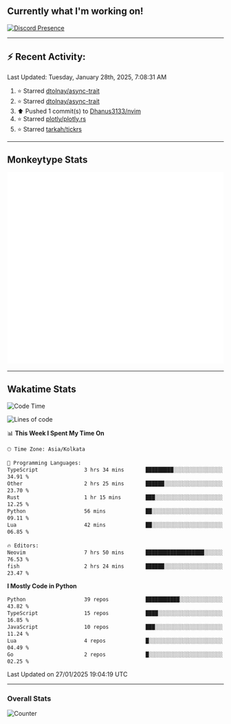 ## Currently what I'm working on!
[![Discord Presence](https://lanyard.cnrad.dev/api/534981034400284712)](https://discord.com/users/534981034400284712)

---

## :zap: Recent Activity:
<!--RECENT_ACTIVITY:last_update-->
Last Updated: Tuesday, January 28th, 2025, 7:08:31 AM
<!--RECENT_ACTIVITY:last_update_end-->
<!--RECENT_ACTIVITY:start-->
1. ⭐ Starred [dtolnay/async-trait](https://github.com/dtolnay/async-trait)<br>
2. ⭐ Starred [dtolnay/async-trait](https://github.com/dtolnay/async-trait)<br>
3. ⬆️ Pushed 1 commit(s) to [Dhanus3133/nvim](https://github.com/Dhanus3133/nvim)<br>
4. ⭐ Starred [plotly/plotly.rs](https://github.com/plotly/plotly.rs)<br>
5. ⭐ Starred [tarkah/tickrs](https://github.com/tarkah/tickrs)<br>
<!--RECENT_ACTIVITY:end-->

---

## Monkeytype Stats
<a href="https://monkeytype.com/profile/dhanus">
  <img src="https://raw.githubusercontent.com/Dhanus3133/Dhanus3133/monkeytype/monkeytype-lb.svg" alt="Monkeytype Profile" />
</a>

---

## Wakatime Stats
<!--START_SECTION:waka-->
![Code Time](http://img.shields.io/badge/Code%20Time-2%2C512%20hrs%2047%20mins-blue)

![Lines of code](https://img.shields.io/badge/From%20Hello%20World%20I%27ve%20Written-5.8%20million%20lines%20of%20code-blue)

📊 **This Week I Spent My Time On** 

```text
🕑︎ Time Zone: Asia/Kolkata

💬 Programming Languages: 
TypeScript               3 hrs 34 mins       █████████░░░░░░░░░░░░░░░░   34.91 % 
Other                    2 hrs 25 mins       ██████░░░░░░░░░░░░░░░░░░░   23.70 % 
Rust                     1 hr 15 mins        ███░░░░░░░░░░░░░░░░░░░░░░   12.25 % 
Python                   56 mins             ██░░░░░░░░░░░░░░░░░░░░░░░   09.11 % 
Lua                      42 mins             ██░░░░░░░░░░░░░░░░░░░░░░░   06.85 % 

🔥 Editors: 
Neovim                   7 hrs 50 mins       ███████████████████░░░░░░   76.53 % 
fish                     2 hrs 24 mins       ██████░░░░░░░░░░░░░░░░░░░   23.47 % 
```

**I Mostly Code in Python** 

```text
Python                   39 repos            ███████████░░░░░░░░░░░░░░   43.82 % 
TypeScript               15 repos            ████░░░░░░░░░░░░░░░░░░░░░   16.85 % 
JavaScript               10 repos            ███░░░░░░░░░░░░░░░░░░░░░░   11.24 % 
Lua                      4 repos             █░░░░░░░░░░░░░░░░░░░░░░░░   04.49 % 
Go                       2 repos             █░░░░░░░░░░░░░░░░░░░░░░░░   02.25 % 
```




 Last Updated on 27/01/2025 19:04:19 UTC
<!--END_SECTION:waka-->
---

### Overall Stats

<img src="https://moe-counter.glitch.me/get/@Dhanus3133?theme=asoul" alt="Counter" />
